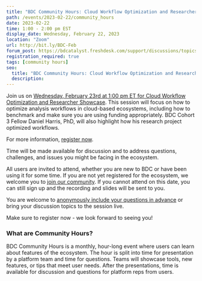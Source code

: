 ```yaml
---
title: "BDC Community Hours: Cloud Workflow Optimization and Researcher Showcase"
path: /events/2023-02-22/community_hours
date: 2023-02-22
time: 1:00 - 2:00 pm EST
display_date: Wednesday, February 22, 2023
location: "Zoom"
url: http://bit.ly/BDC-Feb
forum_post: https://bdcatalyst.freshdesk.com/support/discussions/topics/60000407340
registration_required: true
tags: [community hours]
seo:
  title: "BDC Community Hours: Cloud Workflow Optimization and Researcher Showcase"
  description:
---
```


Join us on [Wednesday, February 23rd at 1:00 pm ET for Cloud Workflow Optimization and Researcher Showcase](http://bit.ly/BDC-Feb). This session will focus on how to optimize analysis workflows in cloud-based ecosystems, including how to benchmark and make sure you are using funding appropriately. BDC Cohort 3 Fellow Daniel Harris, PhD, will also highlight how his research project optimized workflows.

For more information, [register now](http://bit.ly/BDC-Feb).

Time will be made available for discussion and to address questions, challenges, and issues you might be facing in the ecosystem.

All users are invited to attend, whether you are new to BDC or have been using it for some time. If you are not yet registered for the ecosystem, we welcome you to [join our community](https://biodatacatalyst.nhlbi.nih.gov/contact/ecosystem/). If you cannot attend on this date, you can still sign up and the recording and slides will be sent to you.

You are welcome to [anonymously include your questions in advance](https://forms.gle/iPifJTM5q2eeKa7UA) or bring your discussion topics to the session live.

Make sure to register now - we look forward to seeing you!

### What are Community Hours?

BDC Community Hours is a monthly, hour-long event where users can learn about features of the ecosystem. The hour is split into time for presentation by a platform team and time for questions. Teams will showcase tools, new features, or tips that meet user needs. After the presentations, time is available for discussion and questions for platform reps from users.